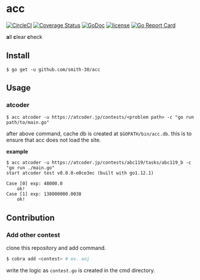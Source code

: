 # acc

[![CircleCI](https://circleci.com/gh/smith-30/acc/tree/master.svg?style=svg)](https://circleci.com/gh/smith-30/acc/tree/master)
[![Coverage Status](https://coveralls.io/repos/github/smith-30/acc/badge.svg?branch=master)](https://coveralls.io/github/smith-30/acc?branch=master)
[![GoDoc](https://godoc.org/github.com/smith-30/acc?status.svg)](https://godoc.org/github.com/smith-30/acc)
[![license](https://img.shields.io/badge/license-MIT-4183c4.svg)](https://github.com/smith-30/acc/blob/master/LICENSE)
[![Go Report Card](https://goreportcard.com/badge/github.com/smith-30/acc)](https://goreportcard.com/report/github.com/smith-30/acc)

**a**ll **c**lear **c**heck

## Install

```
$ go get -u github.com/smith-30/acc
```

## Usage

### atcoder

```
$ acc atcoder -u https://atcoder.jp/contests/<problem path> -c "go run path/to/main.go"
```

after above command, cache db is created at `$GOPATH/bin/acc.db`. this is to ensure that acc does not load the site.

**example**

```
$ acc atcoder -u https://atcoder.jp/contests/abc119/tasks/abc119_b -c "go run ./main.go"
start atcoder test v0.0.0-e0ce3ec (built with go1.12.1)

Case [0] exp: 48000.0
	ok!
Case [1] exp: 138000000.0038
	ok!
```

## Contribution

### Add other contest

clone this repository and add command.

```bash
$ cobra add <contest> # ex. aoj 
```

write the logic as `contest.go` is created in the cmd directory.